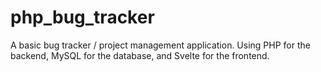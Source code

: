 # php_bug_tracker
A basic bug tracker / project management application. Using PHP for the backend, MySQL for the database, and Svelte for the frontend.
